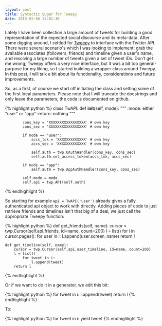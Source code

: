 ```yaml
---
layout: post
title: Syntactic Sugar for Tweepy
date: 2015-05-06 12:01:36
---
```


Lately I have been collection a large amount of tweets for building a good representation of the expected social discourse and its meta-data. After some digging around, I settled for [Tweepy](https://tweepy.readthedocs.org/) to interface with the Twitter API. There were several scenario's which I was looking to implement: grab the available associates (followers, friends) and timeline given a user's name, and resolving a large number of tweets given a set of tweet IDs. Don't get me wrong, Tweepy offers a very nice interface, but it was a bit too general-purpose for my liking, so I started building a wrapper class around Tweepy. In this post, I will talk a bit about its functionality, considerations and future improvements.

So, as a first, of course we start off initiating the class and setting some of the first local parameters. Please note that I will truncate the docstrings and only leave the parameters, the code is documented on github.


{% highlight python %} 
class TwAPI:
	def __init__(self, mode):
	        """ 
	        :mode: either "user" or "app"
	        :return: nothing
	        """

	        cons_key = 'XXXXXXXXXXXXXXXXX' # own key
	        cons_sec = 'XXXXXXXXXXXXXXXXX' # own key

	        if mode == "user":
	            accs_tok = 'XXXXXXXXXXXXX' # own key
	            accs_sec = 'XXXXXXXXXXXXX' # own key

	            self.auth = twp.OAuthHandler(cons_key, cons_sec)
	            self.auth.set_access_token(accs_tok, accs_sec)

	        if mode == "app":
	            self.auth = twp.AppAuthHandler(cons_key, cons_sec)

	        self.mode = mode
	        self.api = twp.API(self.auth) 
{% endhighlight %}

So starting for example `api = TwAPI('user')` already gives a fully authenticated api object to work with directly. Adding pieces of code to just retrieve friends and timelines isn't that big of a deal, we just call the appropriate Tweepy function:

{% highlight python %} 
    def get_friends(self, name):
        cursor = twp.Cursor(self.api.friends, id=name, count=200)
        l = list()
        for i in cursor.pages():
            for user in i:
                l.append(user.screen_name)
        return l

    def get_timeline(self, name):
        cursor = twp.Cursor(self.api.user_timeline, id=name, count=200)
        l = list()
            for tweet in i:
                l.append(tweet)
        return l
{% endhighlight %}

Or if we want to do it in a generator, we edit this bit:

{% highlight python %} 
			for tweet in i:
                l.append(tweet)
        return l
{% endhighlight %}

To:

{% highlight python %} 
			for tweet in i:
                yield tweet
{% endhighlight %}